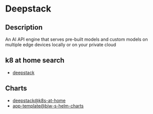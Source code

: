# Deepstack

## Description

An AI API engine that serves pre-built models and custom models on multiple edge devices locally or on your private cloud

## k8 at home search

- [deepstack](https://nanne.dev/k8s-at-home-search/#/deepstack)

## Charts

- [deepstack@k8s-at-home](https://k8s-at-home.com/charts/)
- [app-template@bjw-s-helm-charts](https://bjw-s.github.io/helm-charts/)

